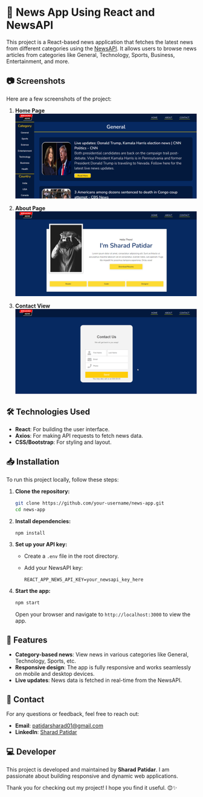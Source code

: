 
# 📰 News App Using React and NewsAPI

This project is a React-based news application that fetches the latest news from different categories using the [NewsAPI](https://newsapi.org/). It allows users to browse news articles from categories like General, Technology, Sports, Business, Entertainment, and more.


## 📷 Screenshots

Here are a few screenshots of the project:

1. **Home Page**  
   ![Home Page](https://github.com/sharadpatidar01/news-app/blob/main/Screenshot_3.png)

2. **About Page**  
   ![About Page](https://github.com/sharadpatidar01/news-app/blob/main/Screenshot_1.png)

3. **Contact View**  
   ![Page View](https://github.com/sharadpatidar01/news-app/blob/main/Screenshot_2.png)

## 🛠️ Technologies Used

- **React**: For building the user interface.
- **Axios**: For making API requests to fetch news data.
- **CSS/Bootstrap**: For styling and layout.

## 📥 Installation

To run this project locally, follow these steps:

1. **Clone the repository:**

   ```bash
   git clone https://github.com/your-username/news-app.git
   cd news-app
   ```

2. **Install dependencies:**

   ```bash
   npm install
   ```

3. **Set up your API key:**

   - Create a `.env` file in the root directory.
   - Add your NewsAPI key:

     ```env
     REACT_APP_NEWS_API_KEY=your_newsapi_key_here
     ```

4. **Start the app:**

   ```bash
   npm start
   ```

   Open your browser and navigate to `http://localhost:3000` to view the app.

## 📝 Features

- **Category-based news**: View news in various categories like General, Technology, Sports, etc.
- **Responsive design**: The app is fully responsive and works seamlessly on mobile and desktop devices.
- **Live updates**: News data is fetched in real-time from the NewsAPI.

## 📧 Contact

For any questions or feedback, feel free to reach out:

- **Email**: [patidarsharad01@gmail.com](mailto:patidarsharad01@gmail.com)
- **LinkedIn**: [Sharad Patidar](https://www.linkedin.com/in/sharadpatidar/)

## 💻 Developer

This project is developed and maintained by **Sharad Patidar**. I am passionate about building responsive and dynamic web applications.

Thank you for checking out my project! I hope you find it useful. 😊✨
